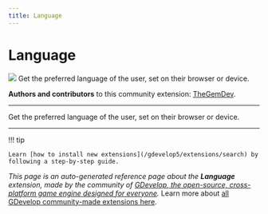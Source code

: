 ```yaml
---
title: Language
---
```

# Language

![](https://resources.gdevelop-app.com/assets/Icons/earth.svg)
Get the preferred language of the user, set on their browser or device.

**Authors and contributors** to this community extension: [TheGemDev](https://gd.games/TheGemDev).

---

Get the preferred language of the user, set on their browser or device.

---

!!! tip

    Learn [how to install new extensions](/gdevelop5/extensions/search) by following a step-by-step guide.

*This page is an auto-generated reference page about the **Language** extension, made by the community of [GDevelop, the open-source, cross-platform game engine designed for everyone](https://gdevelop.io/).* Learn more about [all GDevelop community-made extensions here](/gdevelop5/extensions).
